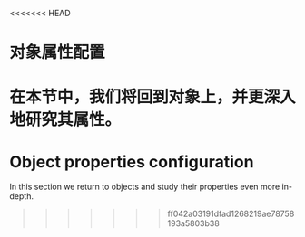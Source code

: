 <<<<<<< HEAD
# 对象属性配置

在本节中，我们将回到对象上，并更深入地研究其属性。
=======
# Object properties configuration

In this section we return to objects and study their properties even more in-depth.
>>>>>>> ff042a03191dfad1268219ae78758193a5803b38
